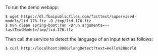 To run the demo webapp:

```
$ wget https://dl.fbaipublicfiles.com/fasttext/supervised-models/lid.176.ftz -O /tmp/lid.176.ftz
$ mvn clean spring-boot:run -Drun.arguments=--fastTextModel=/tmp/lid.176.ftz
```

Then call the service to detect the language of an input text as follows:
```
$ curl http://localhost:8080/langDetect?text=Hello%20World
```
